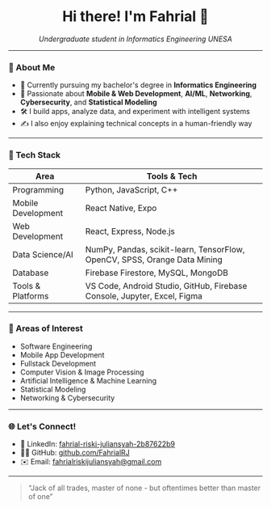 <h1 align="center">Hi there! I'm Fahrial 👋</h1>

<p align="center">
  <em>Undergraduate student in Informatics Engineering UNESA</em>
</p>

---

### 🚀 About Me

- 🧠 Currently pursuing my bachelor's degree in **Informatics Engineering**
- 📱 Passionate about **Mobile & Web Development**, **AI/ML**, **Networking**, **Cybersecurity**, and **Statistical Modeling**
- 🛠️ I build apps, analyze data, and experiment with intelligent systems
- ✍️ I also enjoy explaining technical concepts in a human-friendly way

---

### 🧩 Tech Stack

| Area              | Tools & Tech                                                                 |
|-------------------|------------------------------------------------------------------------------|
| Programming       | Python, JavaScript, C++                                                      |
| Mobile Development| React Native, Expo                                                           |
| Web Development   | React, Express, Node.js                                                      |
| Data Science/AI   | NumPy, Pandas, scikit-learn, TensorFlow, OpenCV, SPSS, Orange Data Mining    |
| Database          | Firebase Firestore, MySQL, MongoDB                                           |
| Tools & Platforms | VS Code, Android Studio, GitHub, Firebase Console, Jupyter, Excel, Figma     |

---

### 🧠 Areas of Interest

- Software Engineering  
- Mobile App Development  
- Fullstack Development  
- Computer Vision & Image Processing  
- Artificial Intelligence & Machine Learning  
- Statistical Modeling  
- Networking & Cybersecurity  

---

### 🌐 Let's Connect!

- 🔗 LinkedIn: [fahrial-riski-juliansyah-2b87622b9](https://www.linkedin.com/in/fahrial-riski-juliansyah-2b87622b9/)
- 🧑‍💻 GitHub: [github.com/FahrialRJ](https://github.com/FahrialRJ)
- ✉️ Email: fahrialriskijuliansyah@gmail.com

---

> “Jack of all trades, master of none - but oftentimes better than master of one”  

